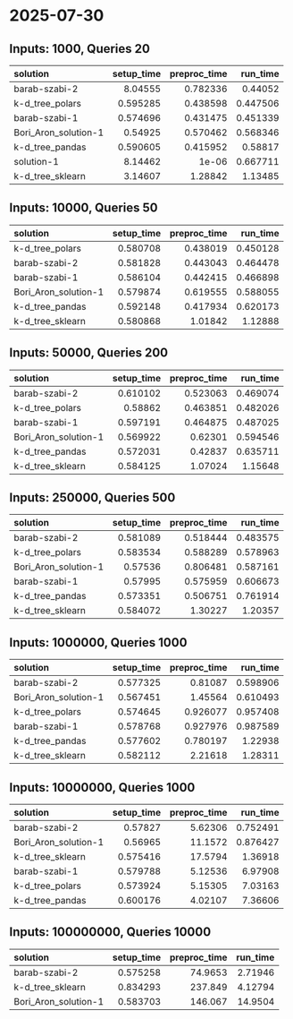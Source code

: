 # 2025-07-30

## Inputs: 1000, Queries 20

| solution             |   setup_time |   preproc_time |   run_time |
|:---------------------|-------------:|---------------:|-----------:|
| barab-szabi-2        |     8.04555  |       0.782336 |   0.44052  |
| k-d_tree_polars      |     0.595285 |       0.438598 |   0.447506 |
| barab-szabi-1        |     0.574696 |       0.431475 |   0.451339 |
| Bori_Aron_solution-1 |     0.54925  |       0.570462 |   0.568346 |
| k-d_tree_pandas      |     0.590605 |       0.415952 |   0.58817  |
| solution-1           |     8.14462  |       1e-06    |   0.667711 |
| k-d_tree_sklearn     |     3.14607  |       1.28842  |   1.13485  |

## Inputs: 10000, Queries 50

| solution             |   setup_time |   preproc_time |   run_time |
|:---------------------|-------------:|---------------:|-----------:|
| k-d_tree_polars      |     0.580708 |       0.438019 |   0.450128 |
| barab-szabi-2        |     0.581828 |       0.443043 |   0.464478 |
| barab-szabi-1        |     0.586104 |       0.442415 |   0.466898 |
| Bori_Aron_solution-1 |     0.579874 |       0.619555 |   0.588055 |
| k-d_tree_pandas      |     0.592148 |       0.417934 |   0.620173 |
| k-d_tree_sklearn     |     0.580868 |       1.01842  |   1.12888  |

## Inputs: 50000, Queries 200

| solution             |   setup_time |   preproc_time |   run_time |
|:---------------------|-------------:|---------------:|-----------:|
| barab-szabi-2        |     0.610102 |       0.523063 |   0.469074 |
| k-d_tree_polars      |     0.58862  |       0.463851 |   0.482026 |
| barab-szabi-1        |     0.597191 |       0.464875 |   0.487025 |
| Bori_Aron_solution-1 |     0.569922 |       0.62301  |   0.594546 |
| k-d_tree_pandas      |     0.572031 |       0.42837  |   0.635711 |
| k-d_tree_sklearn     |     0.584125 |       1.07024  |   1.15648  |

## Inputs: 250000, Queries 500

| solution             |   setup_time |   preproc_time |   run_time |
|:---------------------|-------------:|---------------:|-----------:|
| barab-szabi-2        |     0.581089 |       0.518444 |   0.483575 |
| k-d_tree_polars      |     0.583534 |       0.588289 |   0.578963 |
| Bori_Aron_solution-1 |     0.57536  |       0.806481 |   0.587161 |
| barab-szabi-1        |     0.57995  |       0.575959 |   0.606673 |
| k-d_tree_pandas      |     0.573351 |       0.506751 |   0.761914 |
| k-d_tree_sklearn     |     0.584072 |       1.30227  |   1.20357  |

## Inputs: 1000000, Queries 1000

| solution             |   setup_time |   preproc_time |   run_time |
|:---------------------|-------------:|---------------:|-----------:|
| barab-szabi-2        |     0.577325 |       0.81087  |   0.598906 |
| Bori_Aron_solution-1 |     0.567451 |       1.45564  |   0.610493 |
| k-d_tree_polars      |     0.574645 |       0.926077 |   0.957408 |
| barab-szabi-1        |     0.578768 |       0.927976 |   0.987589 |
| k-d_tree_pandas      |     0.577602 |       0.780197 |   1.22938  |
| k-d_tree_sklearn     |     0.582112 |       2.21618  |   1.28311  |

## Inputs: 10000000, Queries 1000

| solution             |   setup_time |   preproc_time |   run_time |
|:---------------------|-------------:|---------------:|-----------:|
| barab-szabi-2        |     0.57827  |        5.62306 |   0.752491 |
| Bori_Aron_solution-1 |     0.56965  |       11.1572  |   0.876427 |
| k-d_tree_sklearn     |     0.575416 |       17.5794  |   1.36918  |
| barab-szabi-1        |     0.579788 |        5.12536 |   6.97908  |
| k-d_tree_polars      |     0.573924 |        5.15305 |   7.03163  |
| k-d_tree_pandas      |     0.600176 |        4.02107 |   7.36606  |

## Inputs: 100000000, Queries 10000

| solution             |   setup_time |   preproc_time |   run_time |
|:---------------------|-------------:|---------------:|-----------:|
| barab-szabi-2        |     0.575258 |        74.9653 |    2.71946 |
| k-d_tree_sklearn     |     0.834293 |       237.849  |    4.12794 |
| Bori_Aron_solution-1 |     0.583703 |       146.067  |   14.9504  |